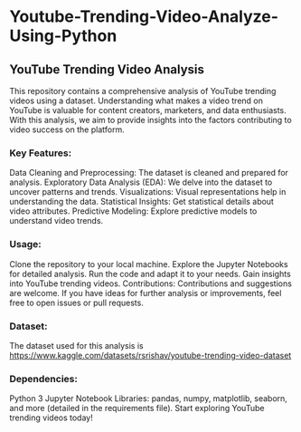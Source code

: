 # Youtube-Trending-Video-Analyze-Using-Python

## YouTube Trending Video Analysis

This repository contains a comprehensive analysis of YouTube trending videos using a dataset. Understanding what makes a video trend on YouTube is valuable for content creators, marketers, and data enthusiasts. With this analysis, we aim to provide insights into the factors contributing to video success on the platform.

### Key Features:

Data Cleaning and Preprocessing: The dataset is cleaned and prepared for analysis.
Exploratory Data Analysis (EDA): We delve into the dataset to uncover patterns and trends.
Visualizations: Visual representations help in understanding the data.
Statistical Insights: Get statistical details about video attributes.
Predictive Modeling: Explore predictive models to understand video trends.

### Usage:

Clone the repository to your local machine.
Explore the Jupyter Notebooks for detailed analysis.
Run the code and adapt it to your needs.
Gain insights into YouTube trending videos.
Contributions:
Contributions and suggestions are welcome. If you have ideas for further analysis or improvements, feel free to open issues or pull requests.

### Dataset:
The dataset used for this analysis is https://www.kaggle.com/datasets/rsrishav/youtube-trending-video-dataset

### Dependencies:

Python 3
Jupyter Notebook
Libraries: pandas, numpy, matplotlib, seaborn, and more (detailed in the requirements file).
Start exploring YouTube trending videos today!
